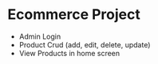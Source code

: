# Ecommerce Project

- Admin Login
- Product Crud (add, edit, delete, update)
- View Products in home screen 
